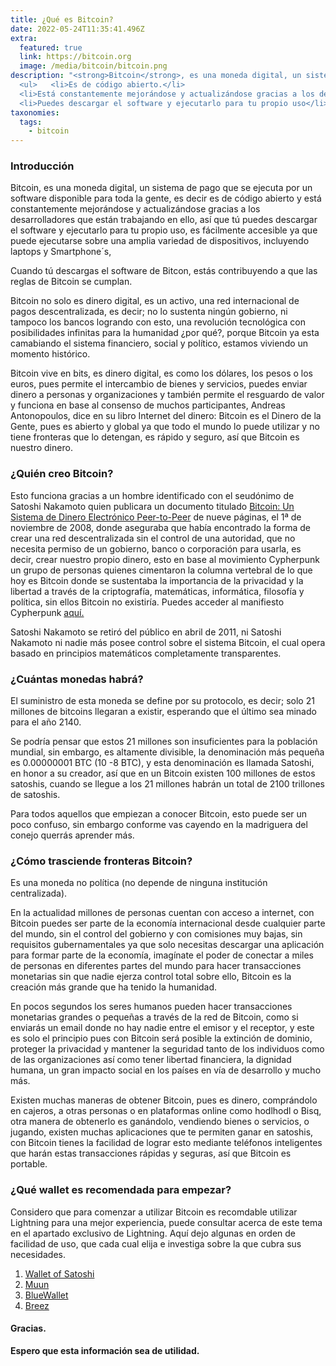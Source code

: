 ```yaml
---
title: ¿Qué es Bitcoin? 
date: 2022-05-24T11:35:41.496Z
extra:
  featured: true
  link: https://bitcoin.org
  image: /media/bitcoin/bitcoin.png
description: "<strong>Bitcoin</strong>, es una moneda digital, un sistema de pago que se ejecuta por un software disponible para toda la gente.
  <ul>   <li>Es de código abierto.</li>
  <li>Está constantemente mejorándose y actualizándose gracias a los desarrolladores que están trabajando en ello.</li>
  <li>Puedes descargar el software y ejecutarlo para tu propio uso</li> </ul>"
taxonomies:
  tags:
    - bitcoin
---
```

### Introducción

Bitcoin, es una moneda digital, un sistema de pago que se ejecuta por un software disponible para toda la gente, es decir es de código abierto y está constantemente mejorándose y actualizándose gracias a los desarrolladores que están trabajando en ello, así que tú puedes descargar el software y ejecutarlo para tu propio uso, es fácilmente accesible ya que puede ejecutarse sobre una amplia variedad de dispositivos, incluyendo laptops y Smartphone´s,

Cuando tú descargas el software de Bitcon, estás contribuyendo a que las reglas de Bitcoin se cumplan.

Bitcoin no solo es dinero digital, es un activo, una red internacional de pagos descentralizada, es decir; no lo sustenta ningún gobierno, ni tampoco los bancos logrando con esto, una revolución tecnológica con posibilidades infinitas para la humanidad ¿por qué?, porque Bitcoin ya esta camabiando el sistema financiero, social y político, estamos viviendo un momento histórico.

Bitcoin vive en bits, es dinero digital, es como los dólares, los pesos o los euros, pues permite el intercambio de bienes y servicios, puedes enviar dinero a personas y organizaciones y también permite el resguardo de valor y funciona en base al consenso de muchos participantes, Andreas Antonopoulos, dice en su libro Internet del dinero: Bitcoin es el Dinero de la Gente, pues es abierto y global ya que todo el mundo lo puede utilizar y no tiene fronteras que lo detengan, es rápido y seguro, así que Bitcoin es nuestro dinero.

### ¿Quién creo Bitcoin?

Esto funciona gracias a un hombre identificado con el seudónimo de Satoshi Nakamoto quien publicara un documento titulado [Bitcoin: Un Sistema de Dinero Electrónico Peer-to-Peer](https://bitcoin.org/files/bitcoin-paper/bitcoin_es_latam.pdf) de nueve páginas, el 1ª de noviembre de 2008, donde aseguraba que había encontrado la forma de crear una red descentralizada sin el control de una autoridad, que no necesita permiso de un gobierno, banco o corporación para usarla, es decir, crear nuestro propio dinero, esto en base al movimiento Cypherpunk un grupo de personas quienes cimentaron la columna vertebral de lo que hoy es Bitcoin donde se sustentaba la importancia de la privacidad y la libertad a través de la criptografía, matemáticas, informática, filosofía y política, sin ellos Bitcoin no existiría. Puedes acceder al manifiesto Cypherpunk [aquí.](https://nakamotoinstitute.org/cypherpunk-manifesto/)

Satoshi Nakamoto se retiró del público en abril de 2011, ni Satoshi Nakamoto ni nadie más posee control sobre el sistema Bitcoin, el cual opera basado en principios matemáticos completamente transparentes.

### ¿Cuántas monedas habrá?

El suministro de esta moneda se define por su protocolo, es decir; solo 21 millones de bitcoins llegaran a existir, esperando que el último sea minado para el año 2140.

Se podría pensar que estos 21 millones son insuficientes para la población mundial, sin embargo, es altamente divisible, la denominación más pequeña es 0.00000001 BTC (10 -8 BTC), y esta denominación es llamada Satoshi, en honor a su creador, así que en un Bitcoin existen 100 millones de estos satoshis, cuando se llegue a los 21 millones habrán un total de 2100 trillones de satoshis.

Para todos aquellos que empiezan a conocer Bitcoin, esto puede ser un poco confuso, sin embargo conforme vas cayendo en la madriguera del conejo querrás aprender más. 


### ¿Cómo trasciende fronteras Bitcoin?

Es una moneda no política (no depende de ninguna institución centralizada).

En la actualidad millones de personas cuentan con acceso a internet, con Bitcoin puedes ser parte de la economía internacional desde cualquier parte del mundo, sin el control del gobierno y con comisiones muy bajas, sin requisitos gubernamentales ya que solo necesitas descargar una aplicación para formar parte de la economía, imagínate el poder de conectar a miles de personas en diferentes partes del mundo para hacer transacciones monetarias sin que nadie ejerza control total sobre ello, Bitcoin es la creación más grande que ha tenido la humanidad.

En pocos segundos los seres humanos pueden hacer transacciones monetarias grandes o pequeñas a través de la red de Bitcoin, como si enviarás un email donde no hay nadie entre el emisor y el receptor, y este es solo el principio pues con Bitcoin será posible la extinción de dominio, proteger la privacidad y mantener la seguridad tanto de los individuos como de las organizaciones así como tener libertad financiera, la dignidad humana, un gran impacto social en los países en vía de desarrollo y mucho más.

Existen muchas maneras de obtener Bitcoin, pues es dinero, comprándolo en cajeros, a otras personas o en plataformas online como hodlhodl o Bisq, otra manera de obtenerlo es ganándolo, vendiendo bienes o servicios, o jugando, existen muchas aplicaciones que te permiten ganar en satoshis, con Bitcoin tienes la facilidad de lograr esto mediante teléfonos inteligentes que harán estas transacciones rápidas y seguras, así que Bitcoin es portable.

### ¿Qué wallet es recomendada para empezar?

Considero que para comenzar a utilizar Bitcoin es recomdable utilizar Lightning para una mejor experiencia, puede consultar acerca de este tema en el apartado exclusivo de Lightning. Aquí dejo algunas en orden de facilidad de uso, que cada cual elija e investiga sobre la que cubra sus necesidades.

1. [Wallet of Satoshi](https://www.walletofsatoshi.com/)
2. [Muun](https://muun.com/es/)
3. [BlueWallet](https://bluewallet.io/)
4. [Breez](https://breez.technology/)

#### Gracias.

**Espero que esta información sea de utilidad.**

